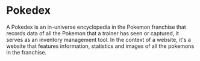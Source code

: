 # Pokedex
A Pokedex is an in-universe encyclopedia in the Pokemon franchise that records data of all the Pokemon that a trainer has seen or captured, it serves as an inventory management tool. In the context of a website, it's a website that features information, statistics and images of all the pokemons in the franchise.
